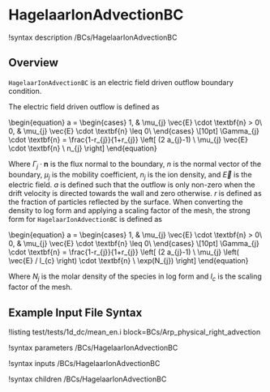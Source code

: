# HagelaarIonAdvectionBC

!syntax description /BCs/HagelaarIonAdvectionBC

## Overview

`HagelaarIonAdvectionBC` is an electric field driven outflow boundary condition.

The electric field driven outflow is defined as

\begin{equation}
a =
\begin{cases}
1, & \mu_{j} \vec{E} \cdot \textbf{n} > 0\\
0, & \mu_{j} \vec{E} \cdot \textbf{n} \leq 0\\
\end{cases} \\[10pt]
\Gamma_{j} \cdot \textbf{n} = \frac{1-r_{j}}{1+r_{j}} \left[ (2 a_{j}-1) \ \mu_{j}
\vec{E}
\cdot \textbf{n} \ n_{j} \right]
\end{equation}

Where $\Gamma_j \cdot \textbf{n}$ is the flux normal to the boundary, $n$ is the normal vector of the boundary,
$\mu_{j}$ is the mobility coefficient, $n_{j}$ is the ion density, and $\vec{E}$ is
the electric field. $a$ is defined such that the outflow is only non-zero when the drift velocity is directed towards the wall and zero otherwise. $r$ is defined as the fraction of particles reflected by the surface. When converting the density to log form and applying a scaling factor of the mesh, the strong form for `HagelaarIonAdvectionBC` is defined as

\begin{equation}
a =
\begin{cases}
1, & \mu_{j} \vec{E} \cdot \textbf{n} > 0\\
0, & \mu_{j} \vec{E} \cdot \textbf{n} \leq 0\\
\end{cases} \\[10pt]
\Gamma_{j} \cdot \textbf{n} = \frac{1-r_{j}}{1+r_{j}} \left[ (2 a_{j}-1) \ \mu_{j} 
\left( 
\vec{E} / l_{c}
\right)
 \cdot \textbf{n} \ \exp(N_{j}) \right]
\end{equation}

Where $N_{j}$ is the molar density of the species in log form and
$l_{c}$ is the scaling factor of the mesh.

## Example Input File Syntax

!listing test/tests/1d_dc/mean_en.i block=BCs/Arp_physical_right_advection

!syntax parameters /BCs/HagelaarIonAdvectionBC

!syntax inputs /BCs/HagelaarIonAdvectionBC

!syntax children /BCs/HagelaarIonAdvectionBC
